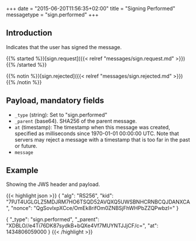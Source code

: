 +++
date = "2015-06-20T11:56:35+02:00"
title = "Signing Performed"
messagetype = "sign.performed"
+++

## Introduction

Indicates that the user has signed the message.

{{% started %}}[sign.request]({{< relref "messages/sign.request.md" >}}){{% /started %}}

{{% notin %}}[sign.rejected]({{< relref "messages/sign.rejected.md" >}}){{% /notin %}}


## Payload, mandatory fields

* `_type` (string): Set to "sign.performed"
* `_parent` (base64). SHA256 of the parent message.
* `at` (timestamp): The timestamp when this message was created, specified
   as milliseconds since 1970-01-01 00:00:00 UTC. Note that servers may reject
   a message with a timestamp that is too far in the past or future.
* `message`

## Example

Showing the JWS header and payload.

{{< highlight json >}}
{
  "alg": "RS256",
  "kid": "7PJT4UGLGLZ5MDJRM7HO6TSQD52AVQXQ5UWSBNHCRNBCQJDANXCA",
  "nonce": "QgSovlxpXCce/OmEk8rifOm0ZNBSjFhWHPbZZQPwbzI="
}

{
  "_type": "sign.performed",
  "_parent": "XDBLO//e4Ti76DK87sydkB+bQXe4Vf7MUYNTJJjCF/c=",
  "at": 1434806059000
}
{{< /highlight >}}
